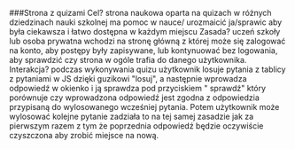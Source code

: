 ###Strona z quizami
Cel? 
strona naukowa oparta na quizach w różnych dziedzinach nauki szkolnej ma pomoc w nauce/ urozmaicić ja/sprawic aby była ciekawsza i łatwo dostępna w każdym miejscu
Zasada? 
uczeń szkoły lub osoba prywatna wchodzi na stronę główną z której może się zalogować na konto, aby postępy były zapisywane, lub kontynuować bez logowania, aby sprawdzić czy strona w ogóle trafia do danego użytkownika.
Interakcja? 
podczas wykonywania quizu użytkownik losuje pytania z tablicy z pytaniami w JS dzięki guzikowi "losuj", a następnie wprowadza odpowiedź w okienko i ją sprawdza pod przyciskiem " sprawdź" który porównuje czy wprowadzona odpowiedź jest zgodna z odpowiedzia przypisaną do wylosowanego wcześniej pytania. Potem użytkownik może wylosować kolejne pytanie zadziała to na tej samej zasadzie jak za pierwszym razem z tym że poprzednia odpowiedź będzie oczywiście czyszczona aby zrobić miejsce na nową.